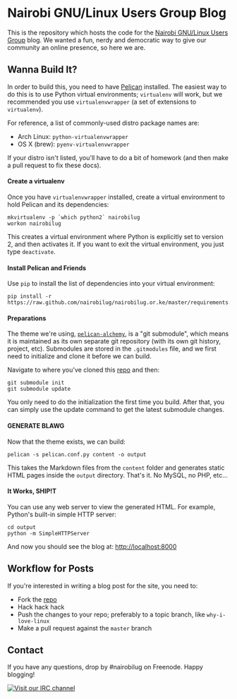 # Nairobi GNU/Linux Users Group Blog

This is the repository which hosts the code for the [Nairobi GNU/Linux Users Group](http://nairobilug.or.ke) blog. We wanted a fun, nerdy and democratic way to give our community an online presence, so here we are.


## Wanna Build It?

In order to build this, you need to have [Pelican](http://getpelican.com/) installed. The easiest way to do this is to use Python virtual environments; `virtualenv` will work, but we recommended you use `virtualenvwrapper` (a set of extensions to `virtualenv`).

For reference, a list of commonly-used distro package names are:

  - Arch Linux: `python-virtualenvwrapper`
  - OS X (brew): `pyenv-virtualenvwrapper`

If your distro isn't listed, you'll have to do a bit of homework (and then make a pull request to fix these docs).


#### Create a virtualenv

Once you have `virtualenvwrapper` installed, create a virtual environment to hold Pelican and its dependencies:

    mkvirtualenv -p `which python2` nairobilug
    workon nairobilug

This creates a virtual environment where Python is explicitly set to version 2, and then activates it. If you want to exit the virtual environment, you just type `deactivate`.


#### Install Pelican and Friends

Use `pip` to install the list of dependencies into your virtual environment:

    pip install -r https://raw.github.com/nairobilug/nairobilug.or.ke/master/requirements.txt


#### Preparations

The theme we're using, [`pelican-alchemy`](https://github.com/nairobilug/pelican-alchemy), is a "git submodule", which means it is maintained as its own separate git repository (with its own git history, project, etc). Submodules are stored in the `.gitmodules` file, and we first need to initialize and clone it before we can build.

Navigate to where you've cloned this [repo](http://github.com/nairobilug/nairobilug.or.ke) and then:

    git submodule init
    git submodule update

You only need to do the initialization the first time you build. After that, you can simply use the update command to get the latest submodule changes.


#### GENERATE BLAWG

Now that the theme exists, we can build:

    pelican -s pelican.conf.py content -o output

This takes the Markdown files from the `content` folder and generates static HTML pages inside the `output` directory. That's it. No MySQL, no PHP, etc...


#### It Works, SHIP!T

You can use any web server to view the generated HTML. For example, Python's built-in simple HTTP server:

    cd output
    python -m SimpleHTTPServer

And now you should see the blog at: [http://localhost:8000](http://localhost:8000)


## Workflow for Posts

If you're interested in writing a blog post for the site, you need to:

  - Fork the [repo](http://github.com/nairobilug/nairobilug.or.ke)
  - Hack hack hack
  - Push the changes to your repo; preferably to a topic branch, like `why-i-love-linux`
  - Make a pull request against the `master` branch


## Contact

If you have any questions, drop by #nairobilug on Freenode. Happy blogging!

[![Visit our IRC channel](https://kiwiirc.com/buttons/irc.freenode.net/nairobilug.png)](https://kiwiirc.com/client/irc.freenode.net/#nairobilug)
